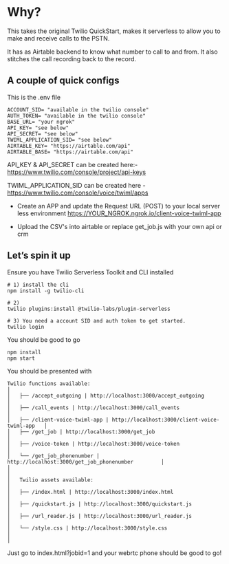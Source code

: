 # Why?
This takes the original Twilio QuickStart, makes it serverless to allow you to make and receive calls to the PSTN.

It has as Airtable backend to know what number to call to and from.  It also stitches the call recording back to the record.

## A couple of quick configs
This is the .env file
```
ACCOUNT_SID= "available in the twilio console"
AUTH_TOKEN= "available in the twilio console"
BASE_URL= "your ngrok"
API_KEY= "see below"
API_SECRET= "see below"
TWIML_APPLICATION_SID= "see below"
AIRTABLE_KEY= "https://airtable.com/api"
AIRTABLE_BASE= "https://airtable.com/api"
```

API_KEY & API_SECRET can be created here:-  https://www.twilio.com/console/project/api-keys

TWIML_APPLICATION_SID can be created here - https://www.twilio.com/console/voice/twiml/apps

* Create an APP and update the Request URL (POST) to your local server less environment https://YOUR_NGROK.ngrok.io/client-voice-twiml-app

* Upload the CSV's into airtable or replace get_job.js with your own api or crm

## Let’s spin it up
Ensure you have Twilio Serverless Toolkit and CLI installed

```
# 1) install the cli
npm install -g twilio-cli

# 2)
twilio plugins:install @twilio-labs/plugin-serverless

# 3) You need a account SID and auth token to get started.
twilio login
```

You should be good to go

```
npm install
npm start
```

You should be presented with 

```
Twilio functions available:                                                  │
│   ├── /accept_outgoing | http://localhost:3000/accept_outgoing                 │
│   ├── /call_events | http://localhost:3000/call_events                         │
│   ├── /client-voice-twiml-app | http://localhost:3000/client-voice-twiml-app   │
│   ├── /get_job | http://localhost:3000/get_job                                 │
│   ├── /voice-token | http://localhost:3000/voice-token                         │
│   └── /get_job_phonenumber | http://localhost:3000/get_job_phonenumber         │
│                                                                                │
│   Twilio assets available:                                                     │
│   ├── /index.html | http://localhost:3000/index.html                           │
│   ├── /quickstart.js | http://localhost:3000/quickstart.js                     │
│   ├── /url_reader.js | http://localhost:3000/url_reader.js                     │
│   └── /style.css | http://localhost:3000/style.css                             │
│                                                       
```

Just go to index.html?jobid=1 and your webrtc phone should be good to go!